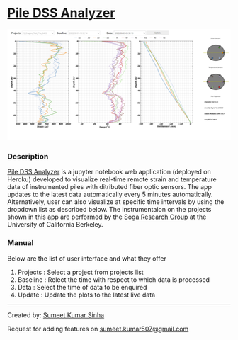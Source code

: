 [Pile DSS Analyzer](https://pile-dss-analyzer.herokuapp.com/)
=========

[<img src="./app/App.png">](https://pile-dss-analyzer.herokuapp.com/)

### Description

[Pile DSS Analyzer](https://pile-dss-analyzer.herokuapp.com/) is a jupyter notebook web application (deployed on Heroku) developed to visualize real-time remote strain and temperature data of instrumented piles with ditributed fiber optic sensors. The app updates to the latest data automatically every 5 minutes automatically. Alternatively, user can also visualize at specific time intervals by using the dropdown list as described below. The instrumentaion on the projects shown in this app are performed by the [Soga Research Group](https://geomechanics.berkeley.edu/) at the University of California Berkeley.

### Manual 


Below are the list of user interface and what they offer

1) Projects : Select a project from projects list
2) Baseline : Relect the time with respect to which data is processed 
3) Data : Select the time of data to be enquired
4) Update : Update the plots to the latest live data 

---
Created by: [Sumeet Kumar Sinha](http://www.sumeetksinha.com)

Request for adding features on sumeet.kumar507@gmail.com
